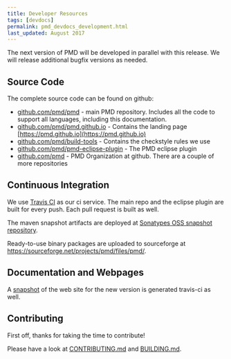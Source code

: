 ```yaml
---
title: Developer Resources
tags: [devdocs]
permalink: pmd_devdocs_development.html
last_updated: August 2017
---
```

The next version of PMD will be developed in parallel with this release. We will release additional bugfix versions as needed.

## Source Code

The complete source code can be found on github:

*   [github.com/pmd/pmd](https://github.com/pmd/pmd) - main PMD repository. Includes all the code to support all languages, including this documentation.
*   [github.com/pmd/pmd.github.io](https://github.com/pmd/pmd.github.io) - Contains the landing page [https://pmd.github.io](https://pmd.github.io)
*   [github.com/pmd/build-tools](https://github.com/pmd/build-tools) - Contains the checkstyle rules we use
*   [github.com/pmd/pmd-eclipse-plugin](https://github.com/pmd/pmd-eclipse-plugin) - The PMD eclipse plugin
*   [github.com/pmd](https://github.com/pmd) - PMD Organization at github. There are a couple of more repositories

## Continuous Integration

We use [Travis CI](https://travis-ci.org/pmd) as our ci service. The main repo and the eclipse plugin are built for
every push. Each pull request is built as well.

The maven snapshot artifacts are deployed at [Sonatypes OSS snapshot repository](https://oss.sonatype.org/content/repositories/snapshots/net/sourceforge/pmd/pmd/).

Ready-to-use binary packages are uploaded to sourceforge at <https://sourceforge.net/projects/pmd/files/pmd/>.

## Documentation and Webpages

A [snapshot](http://pmd.sourceforge.net/snapshot) of the web site for the new version is generated travis-ci as well.

## Contributing

First off, thanks for taking the time to contribute!

Please have a look at [CONTRIBUTING.md](https://github.com/pmd/pmd/blob/master/CONTRIBUTING.md) and
[BUILDING.md](https://github.com/pmd/pmd/blob/master/BUILDING.md).
